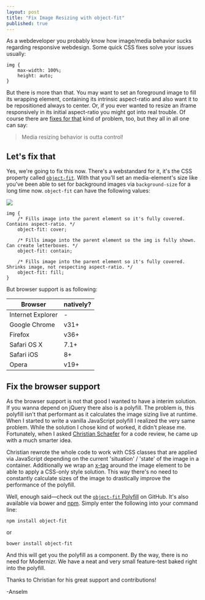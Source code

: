 ```yaml
---
layout: post
title: "Fix Image Resizing with object-fit"
published: true
---
```


As a webdeveloper you probably know how image/media behavior sucks regarding responsive webdesign. Some quick CSS fixes solve your issues usually:

	img {
		max-width: 100%;
		height: auto;
	}

But there is more than that. You may want to set an foreground image to fill its wrapping element, containing its intrinsic aspect-ratio and also want it to be repositioned always to center. Or, if you ever wanted to resize an iframe responsively in its initial aspect-ratio you might got into real trouble. Of course there are [fixes for that](http://embedresponsively.com/) kind of problem, too, but they all in all one can say:

> Media resizing behavior is outta control!

## Let's fix that

Yes, we're going to fix this now. There's a webstandard for it, it's the CSS property called [`object-fit`](http://www.w3.org/TR/css3-images/#the-object-fit). With that you'll set an media-element's size like you've been able to set for background images via `background-size` for a long time now. `object-fit` can have the following values:

![](http://www.w3.org/TR/css3-images/img_scale.png)

	img {
		/* Fills image into the parent element so it's fully covered. Contains aspect-ratio. */
		object-fit: cover;

		/* Fills image into the parent element so the img is fully shown. Can create letterboxes. */
		object-fit: contain;

		/* Fills image into the parent element so it's fully covered. Shrinks image, not respecting aspect-ratio. */
		object-fit: fill;
	}

But browser support is as following:

| Browser | natively? |
|----------|------------|
| Internet Explorer | - |
| Google Chrome | v31+ |
| Firefox | v36+ |
| Safari OS X | 7.1+ |
| Safari iOS | 8+ |
| Opera | v19+ |

## Fix the browser support

As the browser support is not that good I wanted to have a interim solution. If you wanna depend on jQuery there also is a polyfill. The problem is, this polyfill isn't that performant as it calculates the image sizing live at runtime. <br>
When I started to write a vanilla JavaScript polyfill I realized the very same problem. While the solution I chose kind of worked, it didn't please me. Fortunately, when I asked [Christian Schaefer](https://twitter.com/derSchepp) for a code review, he came up with a much smarter idea.

Christian rewrote the whole code to work with CSS classes that are applied via JavaScript depending on the current 'situation' / 'state' of the image in a container. Additionally we wrap an [x-tag](https://hacks.mozilla.org/2013/05/speed-up-app-development-with-x-tag-and-web-components/) around the image element to be able to apply a CSS-only style solution. This way there's no need to constantly calculate sizes of the image to drastically improve the performance of the polyfill.

Well, enough said&mdash;check out the [`object-fit` Polyfill](https://github.com/anselmh/object-fit/) on GitHub.
It's also available via bower and [npm](https://www.npmjs.com/package/object-fit). Simply enter the following into your command line:

	npm install object-fit

or

	bower install object-fit

And this will get you the polyfill as a component. By the way, there is no need for Modernizr. We have a neat and very small feature-test baked right into the polyfill.

Thanks to Christian for his great support and contributions!

-Anselm
